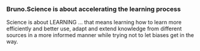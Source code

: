 ### Bruno.Science is about accelerating the learning process

Science is about LEARNING ... that means learning how to learn more efficiently and better use, adapt and extend knowledge from different sources in a more informed manner while trying not to let biases get in the way.
